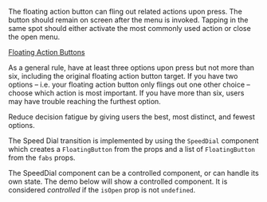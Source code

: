 The floating action button can fling out related actions upon press.
The button should remain on screen after the menu is invoked. Tapping
in the same spot should either activate the most commonly used action
or close the open menu.

[Floating Action Buttons](https://www.google.com/design/spec/components/buttons-floating-action-button.html#buttons-floating-action-button-floating-action-button)

As a general rule, have at least three options upon press but not more
than six, including the original floating action button target. If you
have two options – i.e. your floating action button only flings out one
other choice – choose which action is most important. If you have more
than six, users may have trouble reaching the furthest option.

Reduce decision fatigue by giving users the best, most distinct, and fewest options.

The Speed Dial transition is implemented by using the `SpeedDial` component
which creates a `FloatingButton` from the props and a list of `FloatingButton`
from the `fabs` props.

The SpeedDial component can be a controlled component, or can handle its own state.
The demo below will show a controlled component. It is considered _controlled_
if the `isOpen` prop is not `undefined`.
